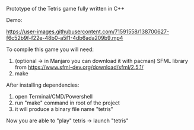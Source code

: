 Prototype of the Tetris game fully written in C++

Demo:

https://user-images.githubusercontent.com/71591558/138700627-f6c52b9f-f22e-48b0-a5f1-4db6ada209b9.mp4


To compile this game you will need:
  1. (optional -> in Manjaro you can download it with pacman) SFML library from https://www.sfml-dev.org/download/sfml/2.5.1/
  2. make

After installing dependencies:
  1. open Terminal/CMD/Powershell
  2. run "make" command in root of the project
  3. it will produce a binary file name "tetris"

Now you are able to "play" tetris -> launch "tetris"
